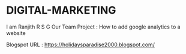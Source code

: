 # DIGITAL-MARKETING
I am Ranjith R S G 
Our Team Project : How to add google analytics to a website

Blogspot URL : https://holidaysparadise2000.blogspot.com/
